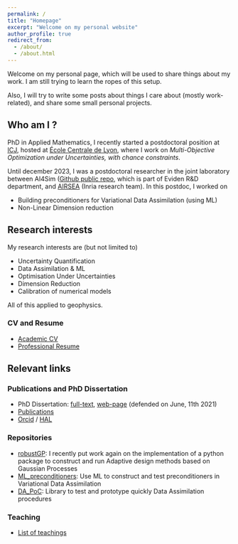 ```yaml
---
permalink: /
title: "Homepage"
excerpt: "Welcome on my personal website"
author_profile: true
redirect_from: 
  - /about/
  - /about.html
---
```


Welcome on my personal page, which will be used to share things about
my work. I am still trying to learn the ropes of this setup.

Also, I will try to write some posts about things I care about (mostly
work-related), and share some small personal projects.

Who am I ?
---
PhD in Applied Mathematics, I recently started a postdoctoral position at [ICJ](https://math.univ-lyon1.fr/icj), hosted at [École Centrale de Lyon](https://www.ec-lyon.fr/en/research-centrale-lyon), where I work on *Multi-Objective Optimization under Uncertainties, with chance constraints*.

Until december 2023, I was a postdoctoral researcher in the joint
laboratory between AI4Sim ([Github public
repo](https://github.com/AI4SIM), which is part of Eviden R&D
department, and [AIRSEA](https://team.inria.fr/airsea/en/) (Inria
research team).
In this postdoc, I worked on 
* Building preconditioners for Variational Data Assimilation (using ML)
* Non-Linear Dimension reduction


Research interests
---
My research interests are (but not limited to)
* Uncertainty Quantification
* Data Assimilation & ML
* Optimisation Under Uncertainties
* Dimension Reduction
* Calibration of numerical models

All of this applied to geophysics.

### CV and Resume
* [Academic CV](https://vtrappler.github.io/files/TRAPPLER_academic_CV.pdf)
* [Professional Resume](https://vtrappler.github.io/files/professional_resume_TRAPPLER.pdf)

Relevant links
---

### Publications and PhD Dissertation
* PhD Dissertation: [full-text](https://vtrappler.github.io/files/trappler_dissertation.pdf), [web-page](https://vtrappler.github.io/publication/2021-06-11-parameter-control-in-the-presence-of-uncertainties) (defended on June, 11th 2021)
* [Publications](/publications/)
* [Orcid](https://orcid.org/0000-0003-4620-4861) / [HAL](https://cv.hal.science/victor-trappler)


### Repositories
* [robustGP](https://github.com/VTrappler/robustGP/tree/dev): I recently put work again on the implementation of a python package to construct and run Adaptive design methods based on Gaussian Processes
* [ML_preconditioners](https://github.com/VTrappler/ML_preconditioners): Use ML to construct and test preconditioners in Variational Data Assimilation
* [DA_PoC](https://github.com/VTrappler/DA_PoC): Library to test and prototype quickly Data Assimilation procedures

### Teaching
* [List of teachings](/teaching/)


<!-- * [GitLab repository dedicated to my PhD (in French)](https://gitlab.inria.fr/vtrapple/These) -->




